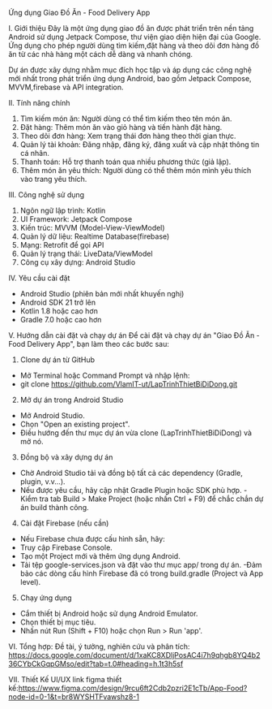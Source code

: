 Ứng dụng Giao Đồ Ăn - Food Delivery App

I. Giới thiệu
  Đây là một ứng dụng giao đồ ăn được phát triển trên nền tảng Android sử dụng Jetpack Compose, thư viện giao diện hiện đại của Google. Ứng dụng cho phép người dùng tìm kiếm,đặt hàng và theo dõi đơn hàng đồ ăn từ các nhà hàng một cách dễ dàng và nhanh chóng.
  
  Dự án được xây dựng nhằm mục đích học tập và áp dụng các công nghệ mới nhất trong phát triển ứng dụng Android, bao gồm Jetpack Compose, MVVM,firebase và API integration.

II. Tính năng chính
  1. Tìm kiếm món ăn: Người dùng có thể tìm kiếm theo tên món ăn.
  2. Đặt hàng: Thêm món ăn vào giỏ hàng và tiến hành đặt hàng.
  3. Theo dõi đơn hàng: Xem trạng thái đơn hàng theo thời gian thực.
  4. Quản lý tài khoản: Đăng nhập, đăng ký, đăng xuất và cập nhật thông tin cá nhân.
  5. Thanh toán: Hỗ trợ thanh toán qua nhiều phương thức (giả lập).
  6. Thêm món ăn yêu thích: Người dùng có thể thêm món mình yêu thích vào trang yêu thích.
     
III. Công nghệ sử dụng
  1. Ngôn ngữ lập trình: Kotlin
  2. UI Framework: Jetpack Compose
  3. Kiến trúc: MVVM (Model-View-ViewModel)
  4. Quản lý dữ liệu: Realtime Database(firebase)
  5. Mạng: Retrofit để gọi API
  6. Quản lý trạng thái: LiveData/ViewModel
  7. Công cụ xây dựng: Android Studio
     
IV. Yêu cầu cài đặt
  - Android Studio (phiên bản mới nhất khuyến nghị)
  - Android SDK 21 trở lên
  - Kotlin 1.8 hoặc cao hơn
  - Gradle 7.0 hoặc cao hơn
    
V. Hướng dẫn cài đặt và chạy dự án
Để cài đặt và chạy dự án "Giao Đồ Ăn - Food Delivery App", bạn làm theo các bước sau:
  1. Clone dự án từ GitHub
  - Mở Terminal hoặc Command Prompt và nhập lệnh:
  - git clone https://github.com/VlamIT-ut/LapTrinhThietBiDiDong.git
  2. Mở dự án trong Android Studio
  - Mở Android Studio.
  - Chọn "Open an existing project".
  - Điều hướng đến thư mục dự án vừa clone (LapTrinhThietBiDiDong) và mở nó.

  3. Đồng bộ và xây dựng dự án
  - Chờ Android Studio tải và đồng bộ tất cả các dependency (Gradle, plugin, v.v...).
  - Nếu được yêu cầu, hãy cập nhật Gradle Plugin hoặc SDK phù hợp.
  -Kiểm tra tab Build > Make Project (hoặc nhấn Ctrl + F9) để chắc chắn dự án build thành công.

  4. Cài đặt Firebase (nếu cần)
  - Nếu Firebase chưa được cấu hình sẵn, hãy:
  - Truy cập Firebase Console.
  - Tạo một Project mới và thêm ứng dụng Android.
  - Tải tệp google-services.json và đặt vào thư mục app/ trong dự án.
  -Đảm bảo các dòng cấu hình Firebase đã có trong build.gradle (Project và App level).

  5. Chạy ứng dụng
  - Cắm thiết bị Android hoặc sử dụng Android Emulator.
  - Chọn thiết bị mục tiêu.
  - Nhấn nút Run (Shift + F10) hoặc chọn Run > Run 'app'.


VI. Tổng hợp: Đề tài, ý tưởng, nghiên cứu và phân tích: 
    https://docs.google.com/document/d/1xaKC8XDljPosAC4i7h9qhgb8YQ4b236CYbCkGqpGMso/edit?tab=t.0#heading=h.1t3h5sf

VII. Thiết Kế UI/UX
    link figma thiết kế:https://www.figma.com/design/9rcu6ft2Cdb2pzri2E1cTb/App-Food?node-id=0-1&t=br8WYSHTFvawshz8-1


